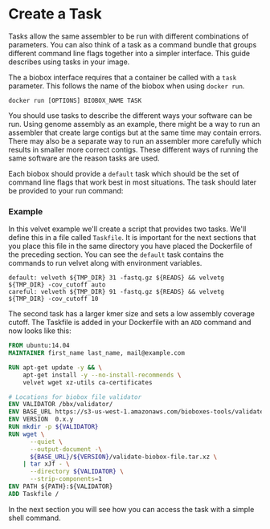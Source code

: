 # Create a Task

Tasks allow the same assembler to be run with different combinations of
parameters. You can also think of a task as a command bundle that groups
different command line flags together into a simpler interface. This guide
describes using tasks in your image.

The a biobox interface requires that a container be called with a `task`
parameter. This follows the name of the biobox when using `docker run`.
 
~~~shell
docker run [OPTIONS] BIOBOX_NAME TASK
~~~

You should use tasks to describe the different ways your software can be run.
Using genome assembly as an example, there might be a way to run an assembler
that create large contigs but at the same time may contain errors. There may
also be a separate way to run an assembler more carefully which results in
smaller more correct contigs. These different ways of running the same software
are the reason tasks are used.

Each biobox should provide a `default` task which should be the set of command
line flags that work best in most situations. The task should later be provided
to your run command:

### Example

In this velvet example we'll create a script that provides two tasks.
We'll define this in a file called `Taskfile`. It is important for the next sections that you place
this file in the same directory you have placed the Dockerfile of the preceding section.
You can see the `default` task contains
the commands to run velvet along with environment variables.

~~~ shell
default: velveth ${TMP_DIR} 31 -fastq.gz ${READS} && velvetg ${TMP_DIR} -cov_cutoff auto
careful: velveth ${TMP_DIR} 91 -fastq.gz ${READS} && velvetg ${TMP_DIR} -cov_cutoff 10
~~~

The second task has a larger kmer size and sets a low assembly coverage cutoff.
The Taskfile is added in your Dockerfile with an `ADD` command and now looks like this:

~~~ Dockerfile
FROM ubuntu:14.04
MAINTAINER first_name last_name, mail@example.com

RUN apt-get update -y && \
    apt-get install -y --no-install-recommends \
    velvet wget xz-utils ca-certificates

# Locations for biobox file validator
ENV VALIDATOR /bbx/validator/
ENV BASE_URL https://s3-us-west-1.amazonaws.com/bioboxes-tools/validate-biobox-file
ENV VERSION  0.x.y
RUN mkdir -p ${VALIDATOR}
RUN wget \
      --quiet \
      --output-document -\
      ${BASE_URL}/${VERSION}/validate-biobox-file.tar.xz \
    | tar xJf - \
      --directory ${VALIDATOR} \
      --strip-components=1
ENV PATH ${PATH}:${VALIDATOR}
ADD Taskfile /
~~~

In the next section you will see
how you can access the task with a simple shell command.